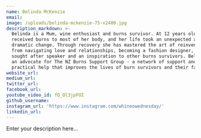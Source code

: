 ```yaml
---
name: Belinda McKenzie
email:
image: /uploads/belinda-mckenzie-75-x2400.jpg
description_markdown: >-
  Belinda is a Mum, wine enthusiast and burns survivor. At 12 years old she
  received burns to most of her body, and her life took an unexpected and
  dramatic change. Through recovery she has mastered the art of reinvention,
  from navigating love and relationships, becoming a fashion designer, being a
  sought after speaker and an inspiration to other burns survivors. Belinda is
  an advocate for The NZ Burns Support Group - a network of support and
  practical help that improves the lives of burn survivors and their families.
website_url:
medium_url:
twitter_url:
facebook_url:
youtube_video_id: fQ_Ol3jpFUI
github_username:
instagram_url: 'https://www.instagram.com/whineowednesday/'
linkedin_url:
---
```


Enter your description here...
